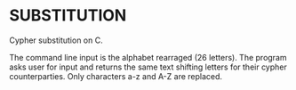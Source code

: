# SUBSTITUTION 

Cypher substitution on C.

The command line input is the alphabet rearraged (26 letters).
The program asks user for input and returns the same text shifting letters for their cypher counterparties. 
Only characters a-z and A-Z are replaced.
